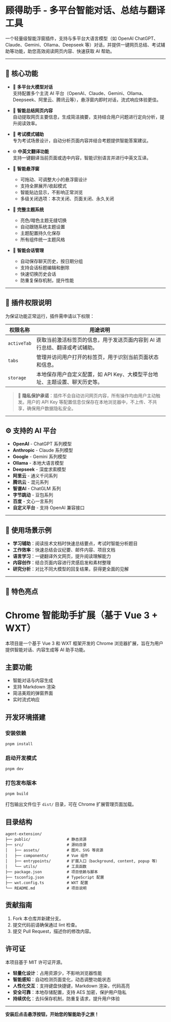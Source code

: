 # 顾得助手 - 多平台智能对话、总结与翻译工具

一个轻量级智能浮窗插件，支持与多平台大语言模型（如 OpenAI ChatGPT、Claude、Gemini、Ollama、Deepseek 等）对话，并提供一键网页总结、考试辅助等功能，助您高效阅读网页内容、快速获取 AI 帮助。

---

## 🔧 核心功能

- 💬 **多平台大模型对话**  
  支持配置多个主流 AI 平台（OpenAI、Claude、Gemini、Ollama、Deepseek、阿里云、腾讯云等），悬浮窗内即时对话，流式响应体验更佳。

- 🧠 **智能总结网页内容**  
  自动提取网页主要信息，生成简洁摘要，支持结合用户问题进行定向分析，提升阅读效率。

- 📝 **考试模式辅助**  
  专为考试场景设计，自动分析页面内容并结合考题提供智能答案建议。

- 🌐 **中英文翻译功能**  
  支持一键翻译当前页面或选中内容，智能识别语言并进行中英文互译。

- 📌 **智能悬浮窗**  
  - 可拖动、可调整大小的悬浮窗设计
  - 支持全屏展开/收起模式
  - 智能贴边显示，不影响正常浏览
  - 多级关闭选项：本次关闭、页面关闭、永久关闭

- 🎨 **完整主题系统**  
  - 亮色/暗色主题无缝切换
  - 自动跟随系统主题设置
  - 主题配置持久化保存
  - 所有组件统一主题风格

- 💾 **智能会话管理**  
  - 自动保存聊天历史，按日期分组
  - 支持会话标题编辑和删除
  - 快速切换历史会话
  - 防重复保存机制，提升性能

---

## 🔐 插件权限说明

为保证功能正常运行，插件需申请以下权限：

| 权限名称        | 用途说明 |
|-----------------|----------|
| `activeTab`     | 获取当前激活标签页的信息，用于发送页面内容到 AI 进行总结、翻译或考试辅助。 |
| `tabs`          | 管理并访问用户打开的标签页，用于识别当前页面状态和信息。 |
| `storage`       | 本地保存用户自定义配置，如 API Key、大模型平台地址、主题设置、聊天历史等。 |

> 📌 **隐私保护承诺**：插件不会自动访问网页内容，所有操作均由用户主动触发。用户的 API Key 等配置信息仅保存在本地浏览器中，不上传、不共享，确保用户数据隐私安全。

---

## ⚙️ 支持的 AI 平台

- **OpenAI** - ChatGPT 系列模型
- **Anthropic** - Claude 系列模型  
- **Google** - Gemini 系列模型
- **Ollama** - 本地大语言模型
- **Deepseek** - 深度求索模型
- **阿里云** - 通义千问系列
- **腾讯云** - 混元系列
- **智谱AI** - ChatGLM 系列
- **字节跳动** - 豆包系列
- **百度** - 文心一言系列
- **自定义平台** - 支持 OpenAI 兼容接口

---

## 🎯 使用场景示例

- **学习辅助**：阅读技术文档时快速总结要点，考试时智能分析题目
- **工作效率**：快速总结会议纪要、邮件内容、项目文档
- **语言学习**：一键翻译外文网页，提升阅读理解能力
- **内容创作**：结合页面内容进行灵感启发和素材整理
- **研究分析**：对比不同大模型的回复结果，获得更全面的见解

---

## 🚀 特色亮点

# Chrome 智能助手扩展（基于 Vue 3 + WXT）

本项目是一个基于 Vue 3 和 WXT 框架开发的 Chrome 浏览器扩展，旨在为用户提供智能对话、内容生成等 AI 助手功能。

## 主要功能
- 智能对话与内容生成
- 支持 Markdown 渲染
- 简洁美观的弹窗界面
- 实时流式响应

## 开发环境搭建

### 安装依赖

```bash
pnpm install
```

### 启动开发模式

```bash
pnpm dev
```

### 打包发布版本

```bash
pnpm build
```
打包输出文件位于 `dist/` 目录，可在 Chrome 扩展管理页面加载。

## 目录结构

```
agent-extension/
├── public/                # 静态资源
├── src/                   # 源码目录
│   ├── assets/            # 图片、SVG 等资源
│   ├── components/        # Vue 组件
│   ├── entrypoints/       # 扩展入口（background, content, popup 等）
│   └── utils/             # 工具函数
├── package.json           # 项目依赖与脚本
├── tsconfig.json          # TypeScript 配置
├── wxt.config.ts          # WXT 配置
└── README.md              # 项目说明
```

## 贡献指南
1. Fork 本仓库并新建分支。
2. 提交代码前请确保通过 lint 检查。
3. 提交 Pull Request，描述你的修改内容。

## 许可证

本项目基于 MIT 许可证开源。


- **轻量化设计**：占用资源少，不影响浏览器性能
- **智能感知**：自动检测页面变化，动态调整功能状态
- **人性化交互**：支持键盘快捷键，Markdown 渲染，代码高亮
- **安全可靠**：本地存储配置，支持 AES 加密，保护用户隐私
- **持续优化**：去抖保存机制，防重复请求，提升用户体验

---

**安装后点击悬浮按钮，开始您的智能助手之旅！**

